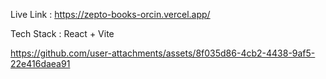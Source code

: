 Live Link : https://zepto-books-orcin.vercel.app/

Tech Stack : React + Vite

https://github.com/user-attachments/assets/8f035d86-4cb2-4438-9af5-22e416daea91

